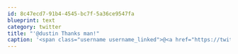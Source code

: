 ```yaml
---
id: 8c47ecd7-91b4-4545-bc7f-5a36ce9547fa
blueprint: text
category: twitter
title: "'@dustin Thanks man!"
caption: '<span class="username username_linked">@<a href="https://twitter.com/dustin" title="dustin senos">dustin</a></span> Thanks man!'
---
```

